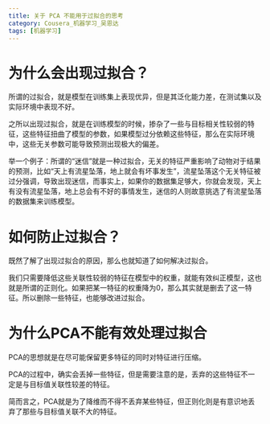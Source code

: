 ```yaml
---
title: 关于 PCA 不能用于过拟合的思考
category: Cousera_机器学习_吴恩达
tags: [机器学习]
---
```


# 为什么会出现过拟合？

所谓的过拟合，就是模型在训练集上表现优异，但是其泛化能力差，在测试集以及实际环境中表现不好。

之所以出现过拟合，就是在训练模型的时候，掺杂了一些与目标相关性较弱的特征，这些特征扭曲了模型的参数，如果模型过分依赖这些特征，那么在实际环境中，这些无关参数可能导致预测出现极大的偏差。

举一个例子：所谓的“迷信”就是一种过拟合，无关的特征严重影响了动物对于结果的预测，比如“天上有流星坠落，地上就会有坏事发生”，流星坠落这个无关特征被过分强调，导致出现迷信，而事实上，如果你的数据集足够大，你就会发现，天上有没有流星坠落，地上总会有不好的事情发生，迷信的人则故意挑选了有流星坠落的数据集来训练模型。

# 如何防止过拟合？

既然了解了出现过拟合的原因，那么也就知道了如何解决过拟合。

我们只需要降低这些关联性较弱的特征在模型中的权重，就能有效纠正模型，这也就是所谓的正则化。如果把某一特征的权重降为0，那么其实就是删去了这一特征。所以删除一些特征，也能够改进过拟合。

# 为什么PCA不能有效处理过拟合

PCA的思想就是在尽可能保留更多特征的同时对特征进行压缩。

PCA的过程中，确实会丢掉一些特征，但是需要注意的是，丢弃的这些特征不一定是与目标值关联性较差的特征。

简而言之，PCA就是为了降维而不得不丢弃某些特征，但正则化则是有意识地丢弃了那些与目标值关联不大的特征。